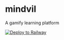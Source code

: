 # mindvil
A gamify learning platform
<br/>

[![Deploy to Railway](https://github.com/Mindvilgr/mindvil/actions/workflows/main.yml/badge.svg)](https://github.com/Mindvilgr/mindvil/actions/workflows/main.yml)
